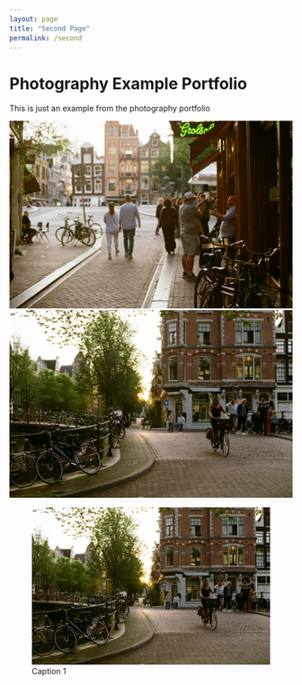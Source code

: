 ```yaml
---
layout: page
title: "Second Page"
permalink: /second
---
```


# Photography Example Portfolio

This is just an example from the photography portfolio

![Photo 1](../assets/Photography_1/000067060014.jpg)
![Photo 2](../assets/Photography_1/000067060018.jpg)


<figure>
  <img src="../assets/Photography_1/000067060018.jpg" alt="Caption 1">
  <figcaption>Caption 1</figcaption>
</figure>

